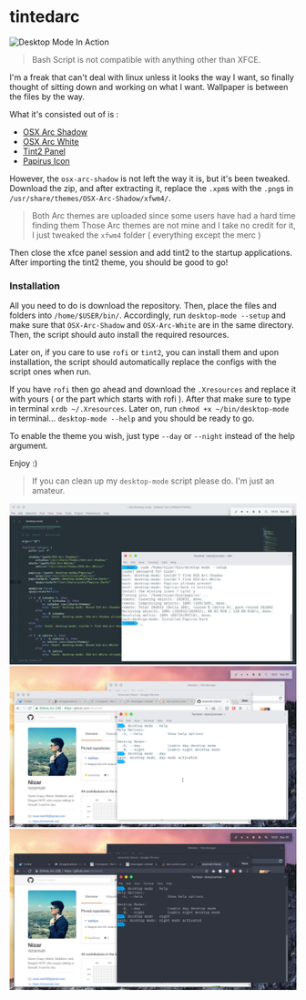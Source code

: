 # tintedarc

![Desktop Mode In Action](https://fat.gfycat.com/RectangularSaltyComet.gif "Desktop Mode In Action")

> Bash Script is not compatible with anything other than XFCE.

I'm a freak that can't deal with linux unless it looks the way I want, so finally thought of sitting down and working on what I want.
Wallpaper is between the files by the way.

What it's consisted out of is :
 - [OSX Arc Shadow](https://aur.archlinux.org/packages/osx-arc-shadow/)
 - [OSX Arc White](https://aur.archlinux.org/packages/osx-arc-white/)
 - [Tint2 Panel](https://wiki.archlinux.org/index.php/tint2)
 - [Papirus Icon](https://aur.archlinux.org/packages/papirus/)

However, the `osx-arc-shadow` is not left the way it is, but it's been tweaked.
Download the zip, and after extracting it, replace the `.xpm`s with the `.png`s in `/usr/share/themes/OSX-Arc-Shadow/xfwm4/`.

> Both Arc themes are uploaded since some users have had a hard time finding them
> Those Arc themes are not mine and I take no credit for it, I just tweaked the `xfwm4` folder ( everything except the merc )

Then close the xfce panel session and add tint2 to the startup applications.
After importing the tint2 theme, you should be good to go!

### Installation

All you need to do is download the repository.
Then, place the files and folders into `/home/$USER/bin/`. Accordingly, run `desktop-mode --setup` and make sure that `OSX-Arc-Shadow` and `OSX-Arc-White` are in the same directory.
Then, the script should auto install the required resources.

Later on, if you care to use `rofi` or `tint2`, you can install them and upon installation, the script should automatically replace the configs with the script ones when run.

If you have `rofi` then go ahead and download the `.Xresources` and replace it with yours ( or the part which starts with rofi ).
After that make sure to type in terminal `xrdb ~/.Xresources`.
Later on, run `chmod +x ~/bin/desktop-mode` in terminal...
`desktop-mode --help` and you should be ready to go.

To enable the theme you wish, just type `--day` or `--night` instead of the help argument.

Enjoy :)

> If you can clean up my `desktop-mode` script please do. I'm just an amateur.

![Preview Desktop Setup](preview/desktop-setup-preview.jpg "Preview Desktop Setup")
![Preview Day Mode](preview/day-mode-preview.jpg "Preview Day Mode")
![Preview Night Mode](preview/night-mode-preview.jpg "Preview Night Mode")

